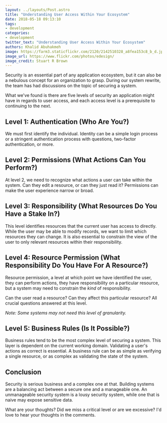 ```yaml
---
layout: ../layouts/Post.astro
title: "Understanding User Access Within Your Ecosystem"
date: 2018-05-18 09:13:10
tags:
- development
categories:
- development
twitter_text: "Understanding User Access Within Your Ecosystem"
authors: Khalid Abuhakmeh
image: https://farm3.staticflickr.com/2120/2142510328_a8fea153c8_b_d.jpg
image_url: https://www.flickr.com/photos/edesign/
image_credit: Stuart R Brown
---
```


Security is an essential part of any application ecosystem, but it can also be a nebulous concept for an organization to grasp. During our system rewrite, the team has had discussions on the topic of securing a system.

What we've found is there are five levels of security an application might have in regards to user access, and each access level is a prerequisite to continuing to the next.

## Level 1: Authentication (Who Are You?)

We must first identify the individual. Identity can be a simple login process or a stringent authentication process with questions, two-factor authentication, or more.

## Level 2: Permissions (What Actions Can You Perform?)

At level 2, we need to recognize what actions a user can take within the system. Can they edit a resource, or can they just read it? Permissions can make the user experience narrow or broad.

## Level 3: Responsibility (What Resources Do You Have a Stake In?)

This level identifies resources that the current user has access to directly. While the user may be able to modify records, we want to limit which resources they can change. It is also essential to constrain the view of the user to only relevant resources within their responsibility.

## Level 4: Resource Permission (What Responsibility Do You Have For A Resource?)

Resource permission, a level at which point we have identified the user, they can perform actions, they have responsibility on a particular resource, but a system may need to constrain the _kind_ of responsibility.

Can the user read a resource? Can they affect this particular resource? All crucial questions answered at this level.

*Note: Some systems may not need this level of granularity.*

## Level 5: Business Rules (Is It Possible?)

Business rules tend to be the most complex level of securing a system. This layer is dependent on the current working domain. Validating a user's actions as correct is essential. A business rule can be as simple as verifying a single resource, or as complex as validating the state of the system.

## Conclusion

Security is serious business and a complex one at that. Building systems are a balancing act between a secure one and a manageable one. An unmanageable security system is a lousy security system, while one that is naive may expose sensitive data. 

What are your thoughts? Did we miss a critical level or are we excessive? I'd love to hear your thoughts in the comments.